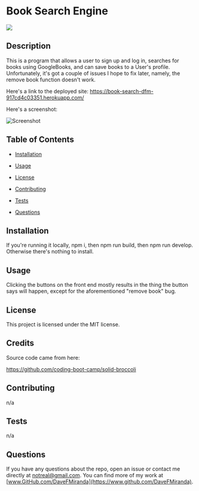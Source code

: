 # Book Search Engine
![](https://img.shields.io/badge/License-MIT-blue)

## Description

This is a program that allows a user to sign up and log in, searches for books using GoogleBooks, and can save books to a User's profile. Unfortunately, it's got a couple of issues I hope to fix later, namely, the remove book function doesn't work.

Here's a link to the deployed site: https://book-search-dfm-917cd4c03351.herokuapp.com/

Here's a screenshot: 

![Screenshot](/assets/screenshot1.png)

## Table of Contents

  * [Installation](#installation)

  * [Usage](#usage)

  * [License](#license)

  * [Contributing](#contributing)

  * [Tests](#tests)

  * [Questions](#questions)

## Installation

If you're running it locally, npm i, then npm run build, then npm run develop. Otherwise there's nothing to install.

## Usage

Clicking the buttons on the front end mostly results in the thing the button says will happen, except for the aforementioned "remove book" bug.

## License

This project is licensed under the MIT license.

## Credits

Source code came from here:

https://github.com/coding-boot-camp/solid-broccoli

## Contributing

n/a

## Tests

n/a

## Questions

If you have any questions about the repo, open an issue or contact me directly at [notreal@gmail.com](mailto:notreal@gmail.com). You can find more of my work at [www.GitHub.com/DaveFMiranda](https://www.github.com/DaveFMiranda).
